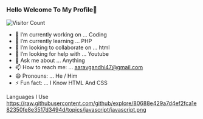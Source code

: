### Hello Welcome To My Profile👋

![Visitor Count](https://profile-counter.glitch.me/{aaravg9}/count.svg)

- 🔭 I’m currently working on ... Coding
- 🌱 I’m currently learning ... PHP
- 👯 I’m looking to collaborate on ... html
- 🤔 I’m looking for help with ... Youtube
- 💬 Ask me about ... Anything
- 📫 How to reach me: ... aaravgandhi47@gmail.com
- 😄 Pronouns: ... He / Him
- ⚡ Fun fact: ... I Know HTML And CSS

Languages I Use
https://raw.githubusercontent.com/github/explore/80688e429a7d4ef2fca1e82350fe8e3517d3494d/topics/javascript/javascript.png
